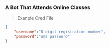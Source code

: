 ### A Bot That Attends Online Classes

> Exanple Cred File

```json
{
    "username":"8 digit registration number",
    "password":"ums password"
}
```